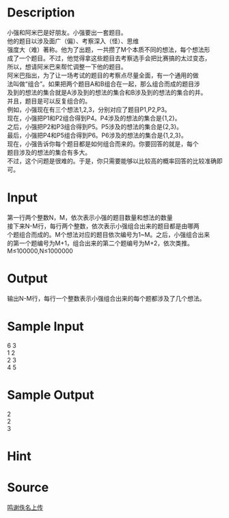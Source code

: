 
# Description

<div class="content"><div>小强和阿米巴是好朋友。小强要出一套题目。</div>
<div>他的题目以涉及面广（偏）、考察深入（怪）、思维</div>
<div>强度大（难）著称。他为了出题，一共攒了M个本质不同的想法，每个想法形</div>
<div>成了一个题目。不过，他觉得拿这些题目去考察选手会把比赛搞的太过变态，</div>
<div>所以，想请阿米巴来帮忙调整一下他的题目。</div>
<div>阿米巴指出，为了让一场考试的题目的考察点尽量全面，有一个通用的做</div>
<div>法叫做“组合”。如果把两个题目A和B组合在一起，那么组合而成的题目涉</div>
<div>及到的想法的集合就是A涉及到的想法的集合和B涉及到的想法的集合的并。</div>
<div>并且，题目是可以反复组合的。</div>
<div>例如，小强现在有三个想法1,2,3，分别对应了题目P1,P2,P3。</div>
<div>现在，小强把P1和P2组合得到P4。P4涉及的想法的集合是{1,2}。</div>
<div>之后，小强把P2和P3组合得到P5。P5涉及的想法的集合是{2,3}。</div>
<div>最后，小强把P4和P5组合得到P6。P6涉及的想法的集合是{1,2,3}。</div>
<div>现在，小强告诉你每个题目都是如何组合而来的。你要回答的就是，每个</div>
<div>题目涉及的想法的集合有多大。</div>
<div>不过，这个问题是很难的。于是，你只需要能够以比较高的概率回答的比较准确即可。</div>
<div></div></div>

# Input

<div class="content"><div>第一行两个整数N，M，依次表示小强的题目数量和想法的数量</div>
<div>接下来N-M行，每行两个整数，依次表示小强组合出来的题目都是由哪两</div>
<div>个题组合而成的。M个想法对应的题目依次编号为1~M。之后，小强组合出来</div>
<div>的第一个题编号为M+1，组合出来的第二个题编号为M+2，依次类推。</div>
<div>M≤100000,N≤1000000</div>
<div></div></div>

# Output

<div class="content"><p>输出N-M行，每行一个整数表示小强组合出来的每个题都涉及了几个想法。</p>
<div></div>
<div></div>
<div></div></div>

# Sample Input

<div class="content"><span class="sampledata">6 3<br/>
1 2<br/>
2 3<br/>
4 5</span></div>

# Sample Output

<div class="content"><span class="sampledata">2<br/>
2<br/>
3</span></div>

# Hint

<div class="content"><p></p></div>

# Source

<div class="content"><p><a href="problemset.php?search=鸣谢佚名上传">鸣谢佚名上传</a></p></div>

